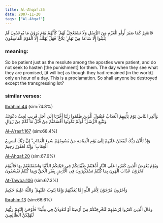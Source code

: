 ```yaml
---
title: Al-Ahqaf:35
date: 2007-11-20
tags: ["Al-Ahqaf"]
---
```

فَاصْبِرْ كَمَا صَبَرَ أُولُو الْعَزْمِ مِنَ الرُّسُلِ وَلَا تَسْتَعْجِلْ لَهُمْ ۚ كَأَنَّهُمْ يَوْمَ يَرَوْنَ مَا يُوعَدُونَ لَمْ يَلْبَثُوا إِلَّا سَاعَةً مِنْ نَهَارٍ ۚ بَلَاغٌ ۚ فَهَلْ يُهْلَكُ إِلَّا الْقَوْمُ الْفَاسِقُونَ
### meaning: 
So be patient just as the resolute among the apostles were patient, and do not seek to hasten [the punishment] for them. The day when they see what they are promised, [it will be] as though they had remained [in the world] only an hour of a day. This is a proclamation. So shall anyone be destroyed except the transgressing lot?
### similar verses: 

[Ibrahim:44](/14/44) (sim:74.8%)

وَأَنْذِرِ النَّاسَ يَوْمَ يَأْتِيهِمُ الْعَذَابُ فَيَقُولُ الَّذِينَ ظَلَمُوا رَبَّنَا أَخِّرْنَا إِلَىٰ أَجَلٍ قَرِيبٍ نُجِبْ دَعْوَتَكَ وَنَتَّبِعِ الرُّسُلَ ۗ أَوَلَمْ تَكُونُوا أَقْسَمْتُمْ مِنْ قَبْلُ مَا لَكُمْ مِنْ زَوَالٍ

[Al-A'raaf:167](/7/167) (sim:68.4%)

وَإِذْ تَأَذَّنَ رَبُّكَ لَيَبْعَثَنَّ عَلَيْهِمْ إِلَىٰ يَوْمِ الْقِيَامَةِ مَنْ يَسُومُهُمْ سُوءَ الْعَذَابِ ۗ إِنَّ رَبَّكَ لَسَرِيعُ الْعِقَابِ ۖ وَإِنَّهُ لَغَفُورٌ رَحِيمٌ

[Al-Ahqaf:20](/46/20) (sim:67.6%)

وَيَوْمَ يُعْرَضُ الَّذِينَ كَفَرُوا عَلَى النَّارِ أَذْهَبْتُمْ طَيِّبَاتِكُمْ فِي حَيَاتِكُمُ الدُّنْيَا وَاسْتَمْتَعْتُمْ بِهَا فَالْيَوْمَ تُجْزَوْنَ عَذَابَ الْهُونِ بِمَا كُنْتُمْ تَسْتَكْبِرُونَ فِي الْأَرْضِ بِغَيْرِ الْحَقِّ وَبِمَا كُنْتُمْ تَفْسُقُونَ

[At-Tawba:106](/9/106) (sim:67.3%)

وَآخَرُونَ مُرْجَوْنَ لِأَمْرِ اللَّهِ إِمَّا يُعَذِّبُهُمْ وَإِمَّا يَتُوبُ عَلَيْهِمْ ۗ وَاللَّهُ عَلِيمٌ حَكِيمٌ

[Ibrahim:13](/14/13) (sim:66.6%)

وَقَالَ الَّذِينَ كَفَرُوا لِرُسُلِهِمْ لَنُخْرِجَنَّكُمْ مِنْ أَرْضِنَا أَوْ لَتَعُودُنَّ فِي مِلَّتِنَا ۖ فَأَوْحَىٰ إِلَيْهِمْ رَبُّهُمْ لَنُهْلِكَنَّ الظَّالِمِينَ
